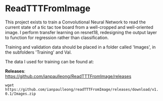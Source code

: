 # ReadTTTFromImage
This project exists to train a Convolutional Neural Network to read the current state of a tic tac toe board from a well-cropped and well-oriented image. I perform transfer learning on resnet18, redesigning the output layer to function for regression rather than classification.

Training and validation data should be placed in a folder called 'Images', in the subfolders 'Training' and Val. 

The data I used for training can be found at:

**Releases**:     
https://github.com/ianpaulleong/ReadTTTFromImage/releases

`wget https://github.com/ianpaulleong/readTTTFromImage/releases/download/v1.0.1/Images.zip`
